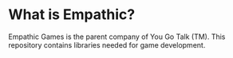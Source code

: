 What is Empathic?
============================

Empathic Games is the parent company of You Go Talk (TM).
This repository contains libraries needed for game development.
